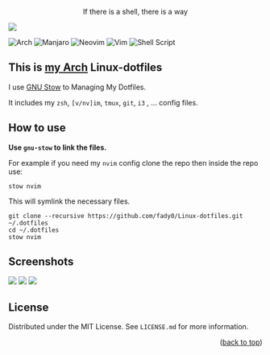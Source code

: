 <p align="center"> If there is a shell, there is a way</p>
  <img src="https://raw.githubusercontent.com/fady0/Linux-dotfiles/master/.screenshot/dotfile.png">

![Arch](https://img.shields.io/badge/Arch%20Linux-1793D1?logo=arch-linux&logoColor=fff&style=for-the-badge)
![Manjaro](https://img.shields.io/badge/Manjaro-35BF5C?style=for-the-badge&logo=Manjaro&logoColor=white)
![Neovim](https://img.shields.io/badge/NeoVim-%2357A143.svg?&style=for-the-badge&logo=neovim&logoColor=white)
![Vim](https://img.shields.io/badge/VIM-%2311AB00.svg?style=for-the-badge&logo=vim&logoColor=white)
![Shell Script](https://img.shields.io/badge/shell_script-%23121011.svg?style=for-the-badge&logo=gnu-bash&logoColor=white)

## This is [my Arch](https://archlinux.org/) Linux-dotfiles
I use  [GNU Stow](https://www.gnu.org/software/stow/) to Managing My Dotfiles.

It includes my `zsh`, `[v/nv]im`, `tmux`, `git`, `i3` , ... config files.

## How to use

**Use `gnu-stow` to link the files.**

For example if you need my `nvim` config clone the repo then inside the repo use:

`stow nvim`

This will symlink the necessary files.

```
git clone --recursive https://github.com/fady0/Linux-dotfiles.git ~/.dotfiles
cd ~/.dotfiles
stow nvim
```
## Screenshots

  <img src="https://raw.githubusercontent.com/fady0/Linux-dotfiles/master/.screenshot/screen1.png">
  <img src="https://raw.githubusercontent.com/fady0/Linux-dotfiles/master/.screenshot/screen2.png">
  <img src="https://raw.githubusercontent.com/fady0/Linux-dotfiles/master/.screenshot/screen3.png">


<!-- LICENSE -->
## License
Distributed under the MIT License. See `LICENSE.md` for more information.

<p align="right">(<a href="#top">back to top</a>)</p>
